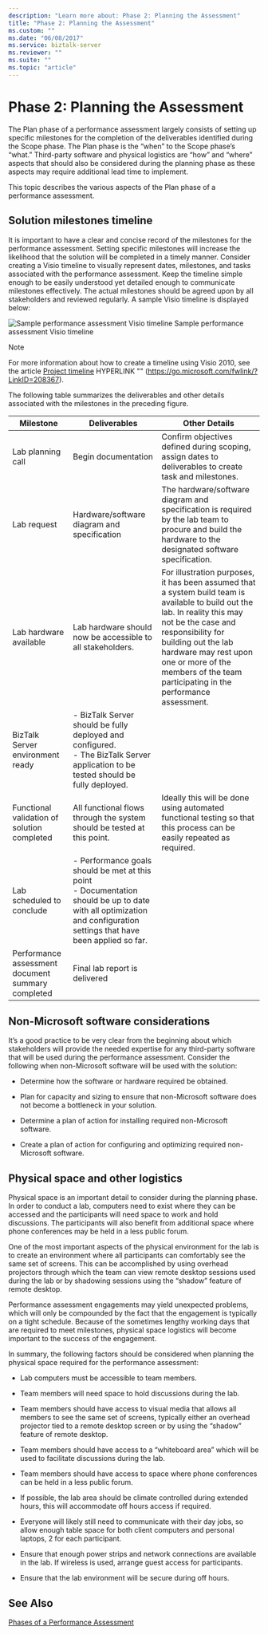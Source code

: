 ```yaml
---
description: "Learn more about: Phase 2: Planning the Assessment"
title: "Phase 2: Planning the Assessment"
ms.custom: ""
ms.date: "06/08/2017"
ms.service: biztalk-server
ms.reviewer: ""
ms.suite: ""
ms.topic: "article"
---
```

# Phase 2: Planning the Assessment
The Plan phase of a performance assessment largely consists of setting up specific milestones for the completion of the deliverables identified during the Scope phase. The Plan phase is the “when” to the Scope phase’s “what.” Third-party software and physical logistics are “how” and “where” aspects that should also be considered during the planning phase as these aspects may require additional lead time to implement.

 This topic describes the various aspects of the Plan phase of a performance assessment.

## Solution milestones timeline
 It is important to have a clear and concise record of the milestones for the performance assessment. Setting specific milestones will increase the likelihood that the solution will be completed in a timely manner. Consider creating a Visio timeline to visually represent dates, milestones, and tasks associated with the performance assessment. Keep the timeline simple enough to be easily understood yet detailed enough to communicate milestones effectively. The actual milestones should be agreed upon by all stakeholders and reviewed regularly. A sample Visio timeline is displayed below:

 ![Sample performance assessment Visio timeline](../technical-guides/media/sample-performance-assessment-visio-timeline.gif "Sample_Performance_Assessment_Visio_Timeline")
Sample performance assessment Visio timeline

> [!NOTE]
>  For more information about how to create a timeline using Visio 2010, see the article [Project timeline](https://go.microsoft.com/fwlink/?LinkID=208367) HYPERLINK ""  (https://go.microsoft.com/fwlink/?LinkID=208367).

 The following table summarizes the deliverables and other details associated with the milestones in the preceding figure.

|Milestone|Deliverables|Other Details|
|---------------|------------------|-------------------|
|Lab planning call|Begin documentation|Confirm objectives defined during scoping, assign dates to deliverables to create task and milestones.|
|Lab request|Hardware/software diagram and specification|The hardware/software diagram and specification is required by the lab team to procure and build the hardware to the designated software specification.|
|Lab hardware available|Lab hardware should now be accessible to all stakeholders.|For illustration purposes, it has been assumed that a system build team is available to build out the lab. In reality this may not be the case and responsibility for building out the lab hardware may rest upon one or more of the members of the team participating in the performance assessment.|
|BizTalk Server environment ready|-   BizTalk Server should be fully deployed and configured.<br />-   The BizTalk Server application to be tested should be fully deployed.||
|Functional validation of solution completed|All functional flows through the system should be tested at this point.|Ideally this will be done using automated functional testing so that this process can be easily repeated as required.|
|Lab scheduled to conclude|-   Performance goals should be met at this point<br />-   Documentation should be up to date with all optimization and configuration settings that have been applied so far.||
|Performance assessment document summary completed|Final lab report is delivered||

## Non-Microsoft software considerations
 It’s a good practice to be very clear from the beginning about which stakeholders will provide the needed expertise for any third-party software that will be used during the performance assessment. Consider the following when non-Microsoft software will be used with the solution:

-   Determine how the software or hardware required be obtained.

-   Plan for capacity and sizing to ensure that non-Microsoft software does not become a bottleneck in your solution.

-   Determine a plan of action for installing required non-Microsoft software.

-   Create a plan of action for configuring and optimizing required non-Microsoft software.

## Physical space and other logistics
 Physical space is an important detail to consider during the planning phase. In order to conduct a lab, computers need to exist where they can be accessed and the participants will need space to work and hold discussions. The participants will also benefit from additional space where phone conferences may be held in a less public forum.

 One of the most important aspects of the physical environment for the lab is to create an environment where all participants can comfortably see the same set of screens. This can be accomplished by using overhead projectors through which the team can view remote desktop sessions used during the lab or by shadowing sessions using the “shadow” feature of remote desktop.

 Performance assessment engagements may yield unexpected problems, which will only be compounded by the fact that the engagement is typically on a tight schedule. Because of the sometimes lengthy working days that are required to meet milestones, physical space logistics will become important to the success of the engagement.

 In summary, the following factors should be considered when planning the physical space required for the performance assessment:

-   Lab computers must be accessible to team members.

-   Team members will need space to hold discussions during the lab.

-   Team members should have access to visual media that allows all members to see the same set of screens, typically either an overhead projector tied to a remote desktop screen or by using the “shadow” feature of remote desktop.

-   Team members should have access to a “whiteboard area” which will be used to facilitate discussions during the lab.

-   Team members should have access to space where phone conferences can be held in a less public forum.

-   If possible, the lab area should be climate controlled during extended hours, this will accommodate off hours access if required.

-   Everyone will likely still need to communicate with their day jobs, so allow enough table space for both client computers and personal laptops, 2 for each participant.

-   Ensure that enough power strips and network connections are available in the lab. If wireless is used, arrange guest access for participants.

-   Ensure that the lab environment will be secure during off hours.

## See Also
 [Phases of a Performance Assessment](../technical-guides/phases-of-a-performance-assessment.md)
